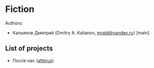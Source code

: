 # Fiction

Authors: 
* Кальянов Дмитрий (Dmitry A. Kalianov, mrald@yandex.ru) [main]
## List of projects

* После нас ([afterus](/afterus/README.md))